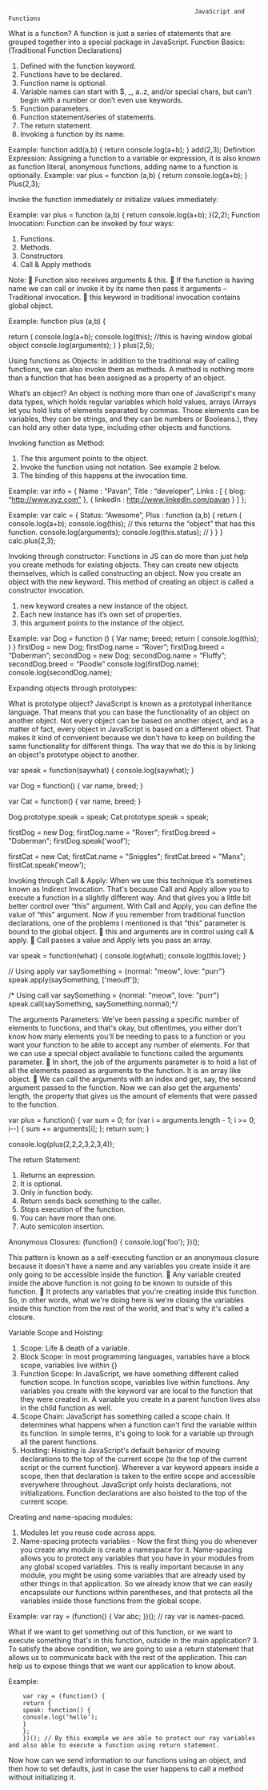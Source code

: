                                                         JavaScript and Functions
What is a function?
A function is just a series of statements that are grouped together into a special package in JavaScript.
Function Basics: (Traditional Function Declarations)
1.	Defined with the function keyword.
2.	Functions have to be declared.
3.	Function name is optional.
4.	Variable names can start with $, _, a..z, and/or special chars, but can’t begin with a number or don’t even use keywords.
5.	Function parameters.
6.	Function statement/series of statements.
7.	The return statement.
8.	Invoking a function by its name.

Example:
function add(a,b) {
return console.log(a+b);
}
add(2,3);
Definition Expression: Assigning a function to a variable or expression, it is also known as function literal, anonymous functions, adding name to a function is optionally.
Example: 		var plus = function (a,b) {
return console.log(a+b);
}
			Plus(2,3);

Invoke the function immediately or initialize values immediately:

Example:
var plus = function (a,b) {
return console.log(a+b);
}(2,2);
Function Invocation:
Function can be invoked by four ways:
1.	Functions.
2.	Methods.
3.	Constructors
4.	Call & Apply methods

Note:
	Function also receives arguments & this.
	If the function is having name we can call or invoke it by its name then pass it arguments – Traditional invocation.
	this keyword in traditional invocation contains global object.

Example:
function plus (a,b) {

return (
console.log(a+b);
console.log(this); //this is having window global object
console.log(arguments);
)
}
		plus(2,5);

Using functions as Objects:
In addition to the traditional way of calling functions, we can also invoke them as methods. A method is nothing more than a function that has been assigned as a property of an object.

What’s an object?
An object is nothing more than one of JavaScript's many data types, which holds regular variables which hold values, arrays (Arrays let you hold lists of elements separated by commas. Those elements can be variables, they can be strings, and they can be numbers or Booleans.), they can hold any other data type, including other objects and functions.

Invoking function as Method:
1.	The this argument points to the object.
2.	Invoke the function using not notation. See example 2 below.
3.	The binding of this happens at the invocation time.

Example: 	var info = {
			Name : “Pavan”,
			Title : “developer”,
			Links : [
			{ blog: “http://www.xyz.com” },
			{ linkedIn :  http://www.linkedln.com/pavan }
]
			};

Example: 	var calc = {
			Status: “Awesome”,
			Plus : function (a,b) {
			return (
			console.log(a+b);
			console.log(this); // this returns the “object” that has this function.
console.log(arguments);
			console.log(this.status); //
				)
			}
			}
calc.plus(2,3);

Invoking through constructor:
Functions in JS can do more than just help you create methods for existing objects. They can create new objects themselves, which is called constructing an object. Now you create an object with the new keyword. This method of creating an object is called a constructor invocation.
1.	new keyword creates a new instance of the object.
2.	Each new instance has it’s own set of properties.
3.	this argument points to the instance of the object.

Example:
            var Dog = function () {
			Var name; breed;
			return (
			console.log(this);
			)
}
firstDog = new Dog;
firstDog.name = “Rover”;
firstDog.breed = “Doberman”;
secondDog = new Dog;
secondDog.name = “Fluffy”;
secondDog.breed = “Poodle”
console.log(firstDog.name);
console.log(secondDog.name);

Expanding objects through prototypes:

What is prototype object?
JavaScript is known as a prototypal inheritance language. That means that you can base the functionality of an object on another object. Not every object can be based on another object, and as a matter of fact, every object in JavaScript is based on a different object.
That makes it kind of convenient because we don't have to keep on building the same functionality for different things. The way that we do this is by linking an object's prototype object to another.

var speak = function(saywhat) {
  console.log(saywhat);
}

var Dog = function() {
  var name, breed;
}

var Cat = function() {
  var name, breed;
}

Dog.prototype.speak = speak;
Cat.prototype.speak = speak;

firstDog = new Dog;
firstDog.name = "Rover";
firstDog.breed = "Doberman";
firstDog.speak('woof');

firstCat = new Cat;
firstCat.name = "Sniggles";
firstCat.breed = "Manx";
firstCat.speak('meow');

Invoking through Call & Apply:
When we use this technique it’s sometimes known as Indirect Invocation. That's because Call and Apply allow you to execute a function in a slightly different way. And that gives you a little bit better control over “this” argument. With Call and Apply, you can define the value of “this” argument. Now if you remember from traditional function declarations, one of the problems I mentioned is that “this” parameter is bound to the global object.
	this and arguments are in control using call & apply.
	Call passes a value and Apply lets you pass an array.

  var speak = function(what) {
  console.log(what);
  console.log(this.love);
}

// Using apply
var saySomething = {normal: "meow", love: "purr"}
speak.apply(saySomething, ['meouff']);

/* Using call
var saySomething = {normal: "meow", love: "purr"}
speak.call(saySomething, saySomething.normal);*/

The arguments Parameters:
We've been passing a specific number of elements to functions, and that's okay, but oftentimes, you either don't know how many elements you'll be needing to pass to a function or you want your function to be able to accept any number of elements. For that we can use a special object available to functions called the arguments parameter.
	In short, the job of the arguments parameter is to hold a list of all the elements passed as arguments to the function. It is an array like object.
	We can call the arguments with an index and get, say, the second argument passed to the function. Now we can also get the arguments' length, the property that gives us the amount of elements that were passed to the function.

  var plus = function() {
  var sum =  0;
  for (var i = arguments.length - 1; i >= 0; i--) {
    sum += arguments[i];
  };
  return sum;
    }

console.log(plus(2,2,2,3,2,3,4));

The return Statement:
1.	Returns an expression.
2.	It is optional.
3.	Only in function body.
4.	Return sends back something to the caller.
5.	Stops execution of the function.
6.	You can have more than one.
7.	Auto semicolon insertion.

Anonymous Closures:
                         (function() {
                           console.log('foo');
                            })();

This pattern is known as a self-executing function or an anonymous closure because it doesn't have a name and any variables you create inside it are only going to be accessible inside the function.
	Any variable created inside the above function is not going to be known to outside of this function.
	It protects any variables that you're creating inside this function. So, in other words, what we're doing here is we're closing the variables inside this function from the rest of the world, and that's why it's called a closure.

Variable Scope and Hoisting:
1.	Scope: Life & death of a variable.
2.	Block Scope: In most programming languages, variables have a block scope, variables live within {}
3.	Function Scope: In JavaScript, we have something different called function scope. In function scope, variables live within functions. Any variables you create with the keyword var are local to the function that they were created in. A variable you create in a parent function lives also in the child function as well.
4.	Scope Chain: JavaScript has something called a scope chain. It determines what happens when a function can't find the variable within its function. In simple terms, it's going to look for a variable up through all the parent functions.
5.	Hoisting: Hoisting is JavaScript's default behavior of moving declarations to the top of the current scope (to the top of the current script or the current function). Wherever a var keyword appears inside a scope, then that declaration is taken to the entire scope and accessible everywhere throughout. JavaScript only hoists declarations, not initializations. Function declarations are also hoisted to the top of the current scope.

Creating and name-spacing modules:
1.	Modules let you reuse code across apps.
2.	Name-spacing protects variables - Now the first thing you do whenever you create any module is create a namespace for it. Name-spacing allows you to protect any variables that you have in your modules from any global scoped variables. This is really important because in any module, you might be using some variables that are already used by other things in that application. So we already know that we can easily encapsulate our functions within parentheses, and that protects all the variables inside those functions from the global scope.

Example:
        var ray = (function() {
		Var abc;
        })(); // ray var is names-paced.

What if we want to get something out of this function, or we want to execute something that's in this function, outside in the main application?
3.	To satisfy the above condition, we are going to use a return statement that allows us to communicate back with the rest of the application. This can help us to expose things that we want our application to know about.

Example:

        var ray = (function() {
		return {
		speak: function() {
		console.log(‘hello’);
		}
		};
		})(); // By this example we are able to protect our ray variables and also able to execute a function using return statement.
Now how can we send information to our functions using an object, and then how to set defaults, just in case the user happens to call a method without initializing it.

